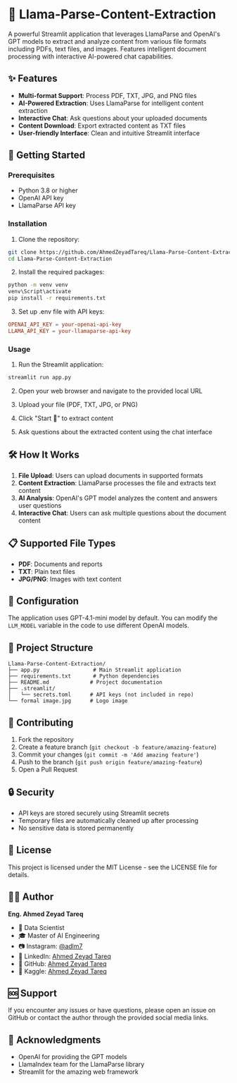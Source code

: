 # 🧠 Llama-Parse-Content-Extraction

A powerful Streamlit application that leverages LlamaParse and OpenAI's GPT models to extract and analyze content from various file formats including PDFs, text files, and images. Features intelligent document processing with interactive AI-powered chat capabilities.

## ✨ Features

- **Multi-format Support**: Process PDF, TXT, JPG, and PNG files
- **AI-Powered Extraction**: Uses LlamaParse for intelligent content extraction
- **Interactive Chat**: Ask questions about your uploaded documents
- **Content Download**: Export extracted content as TXT files
- **User-friendly Interface**: Clean and intuitive Streamlit interface

## 🚀 Getting Started

### Prerequisites

- Python 3.8 or higher
- OpenAI API key
- LlamaParse API key

### Installation

1. Clone the repository:
```bash
git clone https://github.com/AhmedZeyadTareq/Llama-Parse-Content-Extraction.git
cd Llama-Parse-Content-Extraction
```

2. Install the required packages:
```bash
python -m venv venv
venv\Script\activate
pip install -r requirements.txt
```

3. Set up .env file with API keys:
```toml
OPENAI_API_KEY = your-openai-api-key
LLAMA_API_KEY = your-llamaparse-api-key
```

### Usage

1. Run the Streamlit application:
```bash
streamlit run app.py
```

2. Open your web browser and navigate to the provided local URL

3. Upload your file (PDF, TXT, JPG, or PNG)

4. Click "Start 🔁" to extract content

5. Ask questions about the extracted content using the chat interface

## 🛠️ How It Works

1. **File Upload**: Users can upload documents in supported formats
2. **Content Extraction**: LlamaParse processes the file and extracts text content
3. **AI Analysis**: OpenAI's GPT model analyzes the content and answers user questions
4. **Interactive Chat**: Users can ask multiple questions about the document content

## 📋 Supported File Types

- **PDF**: Documents and reports
- **TXT**: Plain text files
- **JPG/PNG**: Images with text content

## 🔧 Configuration

The application uses GPT-4.1-mini model by default. You can modify the `LLM_MODEL` variable in the code to use different OpenAI models.

## 📁 Project Structure

```
Llama-Parse-Content-Extraction/
├── app.py                 # Main Streamlit application
├── requirements.txt       # Python dependencies
├── README.md             # Project documentation
├── .streamlit/
│   └── secrets.toml      # API keys (not included in repo)
└── formal image.jpg      # Logo image
```

## 🤝 Contributing

1. Fork the repository
2. Create a feature branch (`git checkout -b feature/amazing-feature`)
3. Commit your changes (`git commit -m 'Add amazing feature'`)
4. Push to the branch (`git push origin feature/amazing-feature`)
5. Open a Pull Request

## 🔒 Security

- API keys are stored securely using Streamlit secrets
- Temporary files are automatically cleaned up after processing
- No sensitive data is stored permanently

## 📄 License

This project is licensed under the MIT License - see the LICENSE file for details.

## 👨‍💻 Author

**Eng. Ahmed Zeyad Tareq**
- 📌 Data Scientist
- 🎓 Master of AI Engineering
- 📷 Instagram: [@adlm7](https://www.instagram.com/adlm7)
- 🔗 LinkedIn: [Ahmed Zeyad Tareq](https://www.linkedin.com/in/ahmed-zeyad-tareq)
- 🔗 GitHub: [Ahmed Zeyad Tareq](https://github.com/AhmedZeyadTareq)
- 🔗 Kaggle: [Ahmed Zeyad Tareq](https://www.kaggle.com/ahmedzeyadtareq)

## 🆘 Support

If you encounter any issues or have questions, please open an issue on GitHub or contact the author through the provided social media links.

## 🙏 Acknowledgments

- OpenAI for providing the GPT models
- LlamaIndex team for the LlamaParse library
- Streamlit for the amazing web framework
